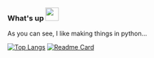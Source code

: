### What's up <img src="https://raw.githubusercontent.com/MartinHeinz/MartinHeinz/master/wave.gif" width="30px">

As you can see, I like making things in python...

[![Top Langs](https://github-readme-stats.vercel.app/api/top-langs/?username=expIoits&show_icons=true&theme=radical)](https://github.com/anuraghazra/github-readme-stats) [![Readme Card](https://github-readme-stats.vercel.app/api/pin/?username=expIoits&repo=github-readme-stats)](https://github.com/expIoits/discord-ddos-bot)



